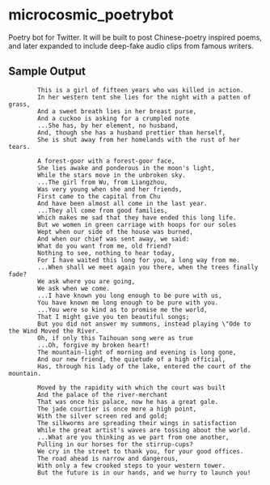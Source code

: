 # microcosmic_poetrybot

Poetry bot for Twitter. It will be built to post Chinese-poetry inspired poems, and later expanded to include deep-fake audio clips from famous writers.

## Sample Output

            This is a girl of fifteen years who was killed in action.
            In her western tent she lies for the night with a patten of grass,
            And a sweet breath lies in her breast purse,
            And a cuckoo is asking for a crumpled note
            ...She has, by her element, no husband,
            And, though she has a husband prettier than herself,
            She is shut away from her homelands with the rust of her tears.
            
            A forest-goor with a forest-goor face,
            She lies awake and ponderous in the moon's light,
            While the stars move in the unbroken sky.
            ...The girl from Wu, from Liangzhou,
            Was very young when she and her friends,
            First came to the capital from Chu
            And have been almost all come in the last year.
            ...They all come from good families,
            Which makes me sad that they have ended this long life.
            But we women in green carriage with hoops for our soles
            Wept when our side of the house was burned,
            And when our chief was sent away, we said:
            What do you want from me, old friend?
            Nothing to see, nothing to hear today,
            For I have waited this long for you, a long way from me.
            ...When shall we meet again you there, when the trees finally fade?
            We ask where you are going,
            We ask when we come.
            ...I have known you long enough to be pure with us,
            You have known me long enough to be pure with you.
            ...You were so kind as to promise me the world,
            That I might give you ten beautiful songs;
            But you did not answer my summons, instead playing \"Ode to the Wind Moved the River.
            Oh, if only this Taihouan song were as true
            ...Oh, forgive my broken heart!
            The mountain-light of morning and evening is long gone,
            And our new friend, the quietude of a high official,
            Has, through his lady of the lake, entered the court of the mountain.
            
            Moved by the rapidity with which the court was built
            And the palace of the river-merchant
            That was once his palace, now he has a great gale.
            The jade courtier is once more a high point,
            With the silver screen red and gold;
            The silkworms are spreading their wings in satisfaction
            While the great artist's waves are tossing about the world.
            ...What are you thinking as we part from one another,
            Pulling in our horses for the stirrup-cups?
            We cry in the street to thank you, for your good offices.
            The road ahead is narrow and dangerous,
            With only a few crooked steps to your western tower.
            But the future is in our hands, and we hurry to launch you!
